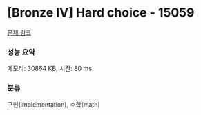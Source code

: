 # [Bronze IV] Hard choice - 15059 

[문제 링크](https://www.acmicpc.net/problem/15059) 

### 성능 요약

메모리: 30864 KB, 시간: 80 ms

### 분류

구현(implementation), 수학(math)

